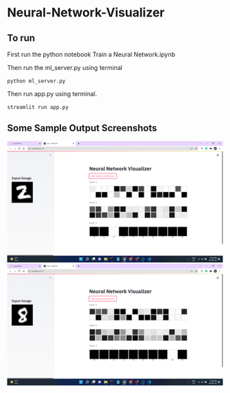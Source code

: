 # Neural-Network-Visualizer

## To run

First run the python notebook Train a Neural Network.ipynb

Then run the ml_server.py using terminal
```
python ml_server.py
```

Then run app.py using terminal.
```
streamlit run app.py
```

## Some Sample Output Screenshots

![SS1](Output-SS/1.png/?raw=true "Output")
![SS2](Output-SS/2.png/?raw=true "Output")
